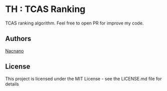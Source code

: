 # TH : TCAS Ranking

TCAS ranking algorithm. Feel free to open PR for improve my code.

## Authors

[Nacnano](https://github.com/Nacnano)

## License

This project is licensed under the MIT License - see the LICENSE.md file for details
